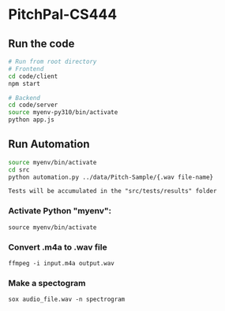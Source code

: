 # PitchPal-CS444
## Run the code
```bash
# Run from root directory
# Frontend
cd code/client
npm start

# Backend
cd code/server
source myenv-py310/bin/activate
python app.js
```
## Run Automation
```bash
source myenv/bin/activate
cd src
python automation.py ../data/Pitch-Sample/{.wav file-name}
```
`Tests will be accumulated in the "src/tests/results" folder`

### Activate Python "myenv":
`source myenv/bin/activate`

### Convert .m4a to .wav file
`ffmpeg -i input.m4a output.wav`

### Make a spectogram
`sox audio_file.wav -n spectrogram`